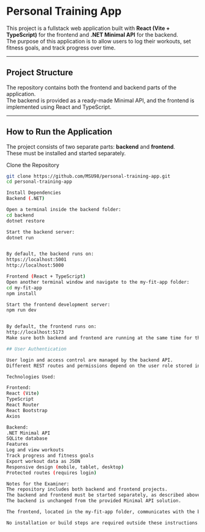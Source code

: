 # Personal Training App

This project is a fullstack web application built with **React (Vite + TypeScript)** for the frontend and **.NET Minimal API** for the backend.  
The purpose of this application is to allow users to log their workouts, set fitness goals, and track progress over time.

---

## Project Structure

The repository contains both the frontend and backend parts of the application.  
The backend is provided as a ready-made Minimal API, and the frontend is implemented using React and TypeScript.


---

## How to Run the Application

The project consists of two separate parts: **backend** and **frontend**.  
These must be installed and started separately.

Clone the Repository

```bash
git clone https://github.com/MSU98/personal-training-app.git
cd personal-training-app

Install Dependencies
Backend (.NET)

Open a terminal inside the backend folder:
cd backend
dotnet restore

Start the backend server:
dotnet run


By default, the backend runs on:
https://localhost:5001
http://localhost:5000

Frontend (React + TypeScript)
Open another terminal window and navigate to the my-fit-app folder:
cd my-fit-app
npm install

Start the frontend development server:
npm run dev


By default, the frontend runs on:
http://localhost:5173
Make sure both backend and frontend are running at the same time for the application to work correctly.

## User Authentication

User login and access control are managed by the backend API.
Different REST routes and permissions depend on the user role stored in the database.

Technologies Used:

Frontend:
React (Vite)
TypeScript
React Router
React Bootstrap
Axios

Backend:
.NET Minimal API
SQLite database
Features
Log and view workouts
Track progress and fitness goals
Export workout data as JSON
Responsive design (mobile, tablet, desktop)
Protected routes (requires login)

Notes for the Examiner:
The repository includes both backend and frontend projects.
The backend and frontend must be started separately, as described above.
The backend is unchanged from the provided Minimal API solution.

The frontend, located in the my-fit-app folder, communicates with the backend via REST API requests.

No installation or build steps are required outside these instructions.

